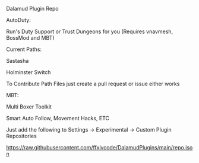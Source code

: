Dalamud Plugin Repo

AutoDuty:

Run's Duty Support or Trust Dungeons for you (Requires vnavmesh, BossMod and MBT)

Current Paths:

Sastasha

Holminster Switch

To Contribute Path Files just create a pull request or issue either works

MBT:

Multi Boxer Toolkit

Smart Auto Follow, Movement Hacks, ETC

Just add the following to Settings -> Experimental -> Custom Plugin Repositories

https://raw.githubusercontent.com/ffxivcode/DalamudPlugins/main/repo.json
